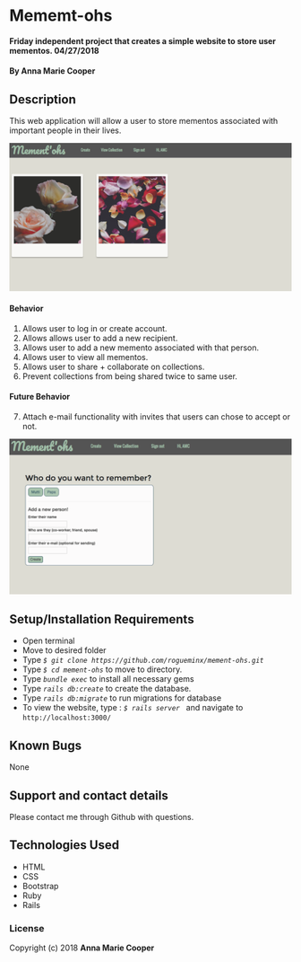 # Mememt-ohs

#### Friday independent project that creates a simple website to store user mementos. 04/27/2018

#### By **Anna Marie Cooper**

## Description

This web application will allow a user to store mementos associated with important people in their lives.

<kbd><img src="app/assets/images/Screenshot02.png" alt=""></kbd>


#### Behavior
1. Allows user to log in or create account.
2. Allows allows user to add a new recipient.
3. Allows user to add a new memento associated with that person.
4. Allows user to view all mementos.
5. Allows user to share + collaborate on collections.
6. Prevent collections from being shared twice to same user.

#### Future Behavior
7. Attach e-mail functionality with invites that users can chose to accept or not.

<kbd><img src="app/assets/images/Screenshot01.png" alt=""></kbd>

## Setup/Installation Requirements
* Open terminal
* Move to desired folder
* Type  _`$ git clone https://github.com/rogueminx/mement-ohs.git`_
* Type _`$ cd mement-ohs`_ to move to directory.
* Type _`bundle exec`_ to install all necessary gems
* Type _`rails db:create`_ to create the database.
* Type _`rails db:migrate`_ to run migrations for database
* To view the website, type : _`$ rails server `_ and navigate to `http://localhost:3000/`

## Known Bugs

None

## Support and contact details

Please contact me through Github with questions.

## Technologies Used

* HTML
* CSS
* Bootstrap
* Ruby
* Rails

### License

Copyright (c) 2018  **Anna Marie Cooper**
